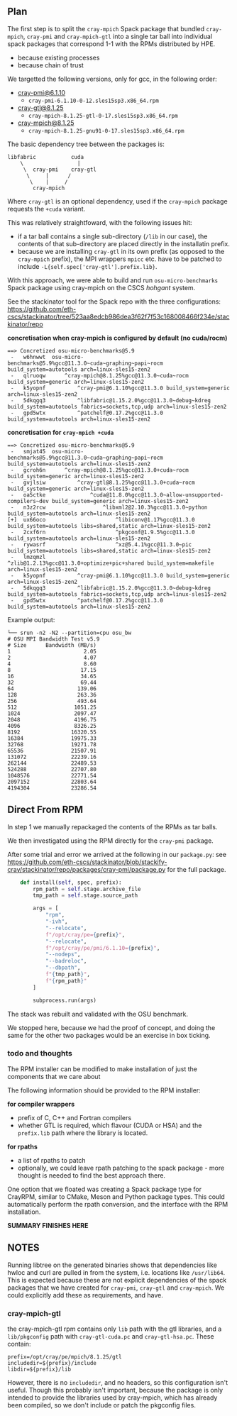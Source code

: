 ## Plan

The first step is to split the `cray-mpich` Spack package that bundled `cray-mpich`, `cray-pmi` and `cray-mpich-gtl` into a single tar ball into individual spack packages that correspond 1-1 with the RPMs distributed by HPE.
- because existing processes
- because chain of trust

We targetted the following versions, only for gcc, in the following order:
- cray-pmi@6.1.10
    - `cray-pmi-6.1.10-0-12.sles15sp3.x86_64.rpm`
- cray-gtl@8.1.25
    - `cray-mpich-8.1.25-gtl-0-17.sles15sp3.x86_64.rpm`
- cray-mpich@8.1.25
    - `cray-mpich-8.1.25-gnu91-0-17.sles15sp3.x86_64.rpm`

The basic dependency tree between the packages is:

```
libfabric           cuda
    \                 |
     \  cray-pmi    cray-gtl
      \     |      /
       \    |     /
        cray-mpich
```

Where `cray-gtl` is an optional dependency, used if the `cray-mpich` package requests the `+cuda` variant.

This was relatively straightfoward, with the following issues hit:
- if a tar ball contains a single sub-directory (`/lib` in our case), the contents of that sub-directory are placed directly in the installatin prefix.
- because we are installing `cray-gtl` in its own prefix (as opposed to the `cray-mpich` prefix), the MPI wrappers `mpicc` etc. have to be patched to include `-L{self.spec['cray-gtl'].prefix.lib}`.

With this approach, we were able to build and run `osu-micro-benchmarks` Spack package using cray-mpich on the CSCS *hohgant* system.

See the stackinator tool for the Spack repo with the three configurations:
https://github.com/eth-cscs/stackinator/tree/523aa8edcb986dea3f62f7f53c168008466f234e/stackinator/repo

**concretisation when cray-mpich is configured by default (no cuda/rocm)**
```
==> Concretized osu-micro-benchmarks@5.9
 -   w6hnwwt  osu-micro-benchmarks@5.9%gcc@11.3.0~cuda~graphing~papi~rocm build_system=autotools arch=linux-sles15-zen2
 -   qlruoqw      ^cray-mpich@8.1.25%gcc@11.3.0~cuda~rocm build_system=generic arch=linux-sles15-zen2
 -   k5yopnf          ^cray-pmi@6.1.10%gcc@11.3.0 build_system=generic arch=linux-sles15-zen2
 -   5dkqgq3          ^libfabric@1.15.2.0%gcc@11.3.0~debug~kdreg build_system=autotools fabrics=sockets,tcp,udp arch=linux-sles15-zen2
 -   gpd5wtx          ^patchelf@0.17.2%gcc@11.3.0 build_system=autotools arch=linux-sles15-zen2
```

**concretisation for `cray-mpich +cuda`**
```
==> Concretized osu-micro-benchmarks@5.9
 -   smjat45  osu-micro-benchmarks@5.9%gcc@11.3.0~cuda~graphing~papi~rocm build_system=autotools arch=linux-sles15-zen2
 -   gcroh6n      ^cray-mpich@8.1.25%gcc@11.3.0+cuda~rocm build_system=generic arch=linux-sles15-zen2
 -   gvjlsiw          ^cray-gtl@8.1.25%gcc@11.3.0+cuda~rocm build_system=generic arch=linux-sles15-zen2
 -   oa5ctke              ^cuda@11.8.0%gcc@11.3.0~allow-unsupported-compilers~dev build_system=generic arch=linux-sles15-zen2
 -   n3z2rcw                  ^libxml2@2.10.3%gcc@11.3.0~python build_system=autotools arch=linux-sles15-zen2
[+]  ux66oco                      ^libiconv@1.17%gcc@11.3.0 build_system=autotools libs=shared,static arch=linux-sles15-zen2
 -   2cxf6rn                      ^pkgconf@1.9.5%gcc@11.3.0 build_system=autotools arch=linux-sles15-zen2
 -   rywasrf                      ^xz@5.4.1%gcc@11.3.0~pic build_system=autotools libs=shared,static arch=linux-sles15-zen2
 -   lmzqmzl                      ^zlib@1.2.13%gcc@11.3.0+optimize+pic+shared build_system=makefile arch=linux-sles15-zen2
 -   k5yopnf          ^cray-pmi@6.1.10%gcc@11.3.0 build_system=generic arch=linux-sles15-zen2
 -   5dkqgq3          ^libfabric@1.15.2.0%gcc@11.3.0~debug~kdreg build_system=autotools fabrics=sockets,tcp,udp arch=linux-sles15-zen2
 -   gpd5wtx          ^patchelf@0.17.2%gcc@11.3.0 build_system=autotools arch=linux-sles15-zen2
```

Example output:
```
└── srun -n2 -N2 --partition=cpu osu_bw
# OSU MPI Bandwidth Test v5.9
# Size      Bandwidth (MB/s)
1                       2.05
2                       4.07
4                       8.60
8                      17.15
16                     34.65
32                     69.44
64                    139.06
128                   263.36
256                   493.64
512                  1051.25
1024                 2097.47
2048                 4196.75
4096                 8326.25
8192                16320.55
16384               19975.33
32768               19271.78
65536               21507.91
131072              22239.16
262144              22489.53
524288              22707.80
1048576             22771.54
2097152             22803.64
4194304             23286.54
```

## Direct From RPM

In step 1 we manually repackaged the contents of the RPMs as tar balls.

We then investigated using the RPM directly for the `cray-pmi` package.

After some trial and error we arrived at the following in our `package.py`:
see https://github.com/eth-cscs/stackinator/blob/stackify-cray/stackinator/repo/packages/cray-pmi/package.py for the full package.

```python
    def install(self, spec, prefix):
        rpm_path = self.stage.archive_file
        tmp_path = self.stage.source_path

        args = [
            "rpm",
            "-ivh",
            "--relocate",
            f"/opt/cray/pe={prefix}",
            "--relocate",
            f"/opt/cray/pe/pmi/6.1.10={prefix}",
            "--nodeps",
            "--badreloc",
            "--dbpath",
            f"{tmp_path}",
            f"{rpm_path}"
        ]

        subprocess.run(args)
```

The stack was rebuilt and validated with the OSU benchmark.

We stopped here, because we had the proof of concept, and doing the same for the other two packages would be an exercise in box ticking.

### todo and thoughts

The RPM installer can be modified to make installation of just the components that we care about

The following information should be provided to the RPM installer:

**for compiler wrappers**
- prefix of C, C++ and Fortran compilers
- whether GTL is required, which flavour (CUDA or HSA) and the `prefix.lib` path where the library is located.

**for rpaths**
- a list of rpaths to patch
- optionally, we could leave rpath patching to the spack package - more thought is needed to find the best approach there.

One option that we floated was creating a Spack package type for CrayRPM, similar to CMake, Meson and Python package types. This could automatically perform the rpath conversion, and the interface with the RPM installation.

**SUMMARY FINISHES HERE**

## NOTES

Running libtree on the generated binaries shows that dependencies like hwloc and curl are pulled in from the system, i.e. locations like `/usr/lib64`.
This is expected because these are not explicit dependencies of the spack packages that we have created for `cray-pmi`, `cray-gtl` and `cray-mpich`.
We could explicitly add these as requirements, and have.

### cray-mpich-gtl

the cray-mpich-gtl rpm contains only `lib` path with the gtl libraries, and a `lib/pkgconfig` path with `cray-gtl-cuda.pc`  and `cray-gtl-hsa.pc`.
These contain:
```
prefix=/opt/cray/pe/mpich/8.1.25/gtl
includedir=${prefix}/include
libdir=${prefix}/lib
```

However, there is no `includedir`, and no headers, so this configuration isn't useful.
Though this probably isn't important, because the package is only intended to provide the libraries used by cray-mpich, which has already been compiled, so we don't include or patch the pkgconfig files.
